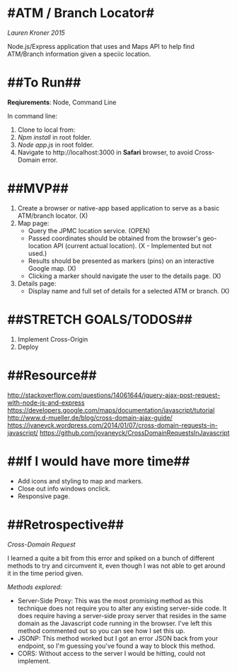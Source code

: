 #ATM / Branch Locator#
============
*Lauren Kroner 2015*

Node.js/Express application that uses and Maps API to help find ATM/Branch information given a speciic location.

##To Run##
============

**Reqiurements**: Node, Command Line

In command line:

1. Clone to local from:
2. *Npm install* in root folder.
3. *Node app.js* in root folder.
4. Navigate to http://localhost:3000 in **Safari** browser, to avoid Cross-Domain error.

##MVP##
============

1. Create a browser or native-app based application to serve as a basic ATM/branch locator. (X)
2. Map page:
    - Query the JPMC location service. (OPEN)
	- Passed coordinates should be obtained from the browser's geo-location API (current actual location). (X - Implemented but not used.)
	- Results should be presented as markers (pins) on an interactive Google map. (X)
	- Clicking a marker should navigate the user to the details page. (X)
3. Details page:
	- Display name and full set of details for a selected ATM or branch. (X)

##STRETCH GOALS/TODOS##
============

1. Implement Cross-Origin
2. Deploy

##Resource##
============

http://stackoverflow.com/questions/14061644/jquery-ajax-post-request-with-node-js-and-express
https://developers.google.com/maps/documentation/javascript/tutorial
http://www.d-mueller.de/blog/cross-domain-ajax-guide/
https://jvaneyck.wordpress.com/2014/01/07/cross-domain-requests-in-javascript/
https://github.com/jovaneyck/CrossDomainRequestsInJavascript

##If I would have more time##
============

- Add icons and styling to map and markers.
- Close out info windows onclick.
- Responsive page.

##Retrospective##
============

*Cross-Domain Request*

I learned a quite a bit from this error and spiked on a bunch of different methods to try and circumvent it, even though I was not able to get around it in the time period given.


*Methods explored:*

- Server-Side Proxy: This was the most promising method as this technique does not require you to alter any existing server-side code. It does require having a server-side proxy server that resides in the same domain as the Javascript code running in the browser. I've left this method commented out so you can see how I set this up.
- JSONP: This method worked but I got an error JSON back from your endpoint, so I'm guessing you've found a way to block this method.
- CORS: Without access to the server I would be hitting, could not implement.
